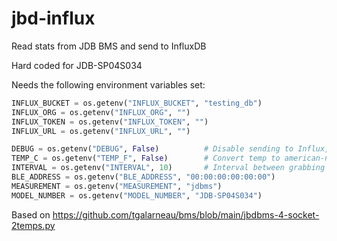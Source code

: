 # jbd-influx
Read stats from JDB BMS and send to InfluxDB

Hard coded for JDB-SP04S034

Needs the following environment variables set:

``` python
INFLUX_BUCKET = os.getenv("INFLUX_BUCKET", "testing_db")
INFLUX_ORG = os.getenv("INFLUX_ORG", "")
INFLUX_TOKEN = os.getenv("INFLUX_TOKEN", "")
INFLUX_URL = os.getenv("INFLUX_URL", "")

DEBUG = os.getenv("DEBUG", False)          # Disable sending to Influx, just print to terminal
TEMP_C = os.getenv("TEMP_F", False)        # Convert temp to american-ness
INTERVAL = os.getenv("INTERVAL", 10)       # Interval between grabbing stats
BLE_ADDRESS = os.getenv("BLE_ADDRESS", "00:00:00:00:00:00")
MEASUREMENT = os.getenv("MEASUREMENT", "jdbms")
MODEL_NUMBER = os.getenv("MODEL_NUMBER", "JDB-SP04S034")
```

Based on https://github.com/tgalarneau/bms/blob/main/jbdbms-4-socket-2temps.py